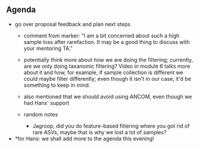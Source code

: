 ## Agenda
- go over proposal feedback and plan next steps
  - comment from marker:  "I am a bit concerned about such a high sample loss after rarefaction. It may be a good thing to discuss with your mentoring TA."
  - potentially think more about how we are doing the filtering; currently, are we only doing taxanomic filtering? Video in module 6 talks more about it and how, for example, if sample collection is different we could maybe filter differently; even though it isn't in our case, it'd be something to keep in mind.
  - also mentioned that we should avoid using ANCOM, even though we had Hans' support
 
  - random notes
    - Jagroop, did you do feature-based filtering where you got rid of rare ASVs, maybe that is why we lost a lot of samples?   
- *for Hans: we shall add more to the agenda this evening! 
